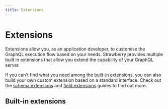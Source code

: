 ```yaml
---
title: Extensions
---
```


# Extensions

Extensions allow you, as an application developer, to customise the GraphQL
execution flow based on your needs. Strawberry provides multiple built in
extensions that allow you extend the capability of your GraphQL server.

If you can't find what you need among the
[built-in extensions](#built-in-extensions), you can also build your own custom
extension based on a standard interface. Check out the
[schema extensions](./guides/custom-extensions.md) and
[field extensions](./guides/field-extensions.md) guides to find out more.

## Built-in extensions

<ExtensionsList />
